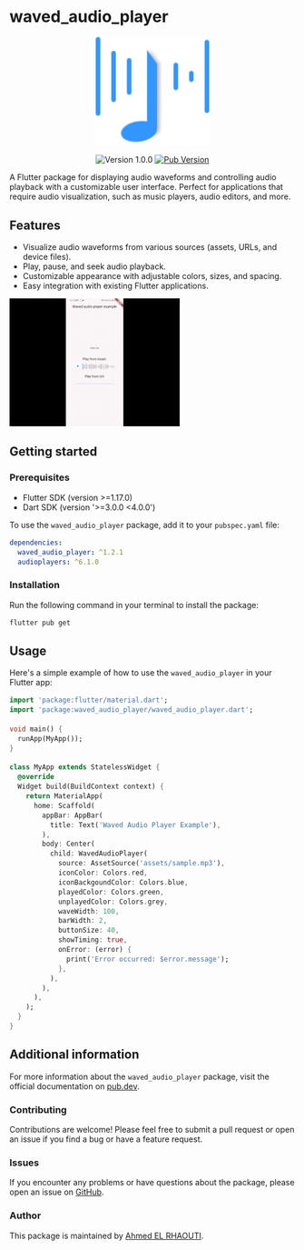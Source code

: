 # waved_audio_player
<div align="center">
  <img src="https://github.com/Ahmed2000Github/waved_audio_player/blob/main/screenshots/logo.png?raw=true" alt="logo" width="200"/>
</div>
<p align="center">
  <img src="https://img.shields.io/badge/version-1.2.1-blue" alt="Version 1.0.0"/>
  <a href="https://pub.dev/packages/waved_audio_player">
    <img src="https://img.shields.io/pub/v/waved_audio_player.svg" alt="Pub Version">
  </a>
</p>
A Flutter package for displaying audio waveforms and controlling audio playback with a customizable user interface. Perfect for applications that require audio visualization, such as music players, audio editors, and more.

## Features
- Visualize audio waveforms from various sources (assets, URLs, and device files).
- Play, pause, and seek audio playback.
- Customizable appearance with adjustable colors, sizes, and spacing.
- Easy integration with existing Flutter applications.
  
<img src="https://github.com/Ahmed2000Github/waved_audio_player/blob/main/screenshots/waved_audio_player.gif?raw=true" alt="Your GIF Description" width="300"/>

## Getting started
### Prerequisites
- Flutter SDK (version >=1.17.0)
- Dart SDK (version '>=3.0.0 <4.0.0')

To use the `waved_audio_player` package, add it to your `pubspec.yaml` file:

```yaml
dependencies:
  waved_audio_player: ^1.2.1
  audioplayers: ^6.1.0 
```
### Installation
Run the following command in your terminal to install the package:
```bash
flutter pub get
```
## Usage
Here's a simple example of how to use the `waved_audio_player` in your Flutter app:

```dart
import 'package:flutter/material.dart';
import 'package:waved_audio_player/waved_audio_player.dart';

void main() {
  runApp(MyApp());
}

class MyApp extends StatelessWidget {
  @override
  Widget build(BuildContext context) {
    return MaterialApp(
      home: Scaffold(
        appBar: AppBar(
          title: Text('Waved Audio Player Example'),
        ),
        body: Center(
          child: WavedAudioPlayer(
            source: AssetSource('assets/sample.mp3'),
            iconColor: Colors.red,
            iconBackgoundColor: Colors.blue,
            playedColor: Colors.green,
            unplayedColor: Colors.grey,
            waveWidth: 100,
            barWidth: 2,
            buttonSize: 40,
            showTiming: true,
            onError: (error) {
              print('Error occurred: $error.message');
            },
          ),
        ),
      ),
    );
  }
}
```
## Additional information
For more information about the `waved_audio_player` package, visit the official documentation on [pub.dev](https://pub.dev/packages/waved_audio_player).

### Contributing
Contributions are welcome! Please feel free to submit a pull request or open an issue if you find a bug or have a feature request.

### Issues
If you encounter any problems or have questions about the package, please open an issue on [GitHub](https://github.com/Ahmed2000Github/waved_audio_player/issues).

### Author
This package is maintained by [Ahmed EL RHAOUTI](https://github.com/Ahmed2000Github).
